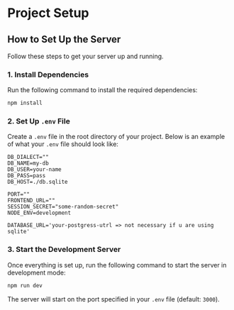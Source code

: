 # Project Setup

## How to Set Up the Server

Follow these steps to get your server up and running.

### 1. Install Dependencies

Run the following command to install the required dependencies:

```bash
npm install
```

### 2. Set Up `.env` File

Create a `.env` file in the root directory of your project. Below is an example of what your `.env` file should look like:

```env
DB_DIALECT=""
DB_NAME=my-db
DB_USER=your-name
DB_PASS=pass
DB_HOST=./db.sqlite

PORT=""
FRONTEND_URL=""
SESSION_SECRET="some-random-secret"
NODE_ENV=development

DATABASE_URL='your-postgress-utrl => not necessary if u are using sqlite'
```

### 3. Start the Development Server

Once everything is set up, run the following command to start the server in development mode:

```bash
npm run dev
```

The server will start on the port specified in your `.env` file (default: `3000`).
